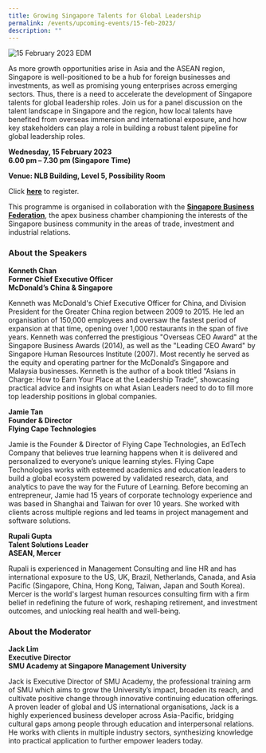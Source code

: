 ```yaml
---
title: Growing Singapore Talents for Global Leadership
permalink: /events/upcoming-events/15-feb-2023/
description: ""
---
```

![15 February 2023 EDM](/images/past-events/15-Feb-2023/eoa-edm.jpg)

As more growth opportunities arise in Asia and the ASEAN region, Singapore is well-positioned to be a hub for foreign businesses and investments, as well as promising young enterprises across emerging sectors. Thus, there is a need to accelerate the development of Singapore talents for global leadership roles. Join us for a panel discussion on the talent landscape in Singapore and the region, how local talents have benefited from overseas immersion and international exposure, and how key stakeholders can play a role in building a robust talent pipeline for global leadership roles.

<!--
### **Watch the full programme:**


<div>
<iframe src="https://nlb.ap.panopto.com/Panopto/Pages/Embed.aspx?id=6bbe9c01-4a70-4a30-b7b5-af1d0051a24b&autoplay=false&offerviewer=true&showtitle=true&showbrand=true&captions=false&interactivity=all" height="405" width="720" style="border: 1px solid #464646;" allowfullscreen allow="autoplay"></iframe>
</div>
-->

**Wednesday, 15 February 2023**<br>
**6.00 pm – 7.30 pm (Singapore Time)**

**Venue: NLB Building, Level 5, Possibility Room**<br>

Click [**here**](https://www.eventbrite.sg/e/eye-on-asia-growing-singapore-talents-for-global-leadership-tickets-500517590587) to register.

This programme is organised in collaboration with the [**Singapore Business Federation**](https://www.sbf.org.sg/), the apex business chamber championing the interests of the Singapore business community in the areas of trade, investment and industrial relations.

### **About the Speakers**

**Kenneth Chan**<br>
**Former Chief Executive Officer**<br>
**McDonald’s China & Singapore**

Kenneth was McDonald's Chief Executive Officer for China, and Division President for the Greater China region between 2009 to 2015. He led an organisation of 150,000 employees and oversaw the fastest period of expansion at that time, opening over 1,000 restaurants in the span of five years. Kenneth was conferred the prestigious "Overseas CEO Award" at the Singapore Business Awards (2014), as well as the "Leading CEO Award" by Singapore Human Resources Institute (2007). Most recently he served as the equity and operating partner for the McDonald’s Singapore and Malaysia businesses. Kenneth is the author of a book titled “Asians in Charge: How to Earn Your Place at the Leadership Trade”, showcasing practical advice and insights on what Asian Leaders need to do to fill more top leadership positions in global companies.

**Jamie Tan**<br>
**Founder & Director**<br>
**Flying Cape Technologies**

Jamie is the Founder & Director of Flying Cape Technologies, an EdTech Company that believes true learning happens when it is delivered and personalized to everyone’s unique learning styles. Flying Cape Technologies works with esteemed academics and education leaders to build a global ecosystem powered by validated research, data, and analytics to pave the way for the Future of Learning. Before becoming an entrepreneur, Jamie had 15 years of corporate technology experience and was based in Shanghai and Taiwan for over 10 years. She worked with clients across multiple regions and led teams in project management and software solutions.

**Rupali Gupta**<br>
**Talent Solutions Leader**<br>
**ASEAN, Mercer**

Rupali is experienced in Management Consulting and line HR and has international exposure to the US, UK, Brazil, Netherlands, Canada, and Asia Pacific (Singapore, China, Hong Kong, Taiwan, Japan and South Korea). Mercer is the world's largest human resources consulting firm with a firm belief in redefining the future of work, reshaping retirement, and investment outcomes, and unlocking real health and well-being.

### **About the Moderator**

**Jack Lim**<br>
**Executive Director**<br>
**SMU Academy at Singapore Management University**

Jack is Executive Director of SMU Academy, the professional training arm of SMU which aims to grow the University’s impact, broaden its reach, and cultivate positive change through innovative continuing education offerings. A proven leader of global and US international organisations, Jack is a highly experienced business developer across Asia-Pacific, bridging cultural gaps among people through education and interpersonal relations. He works with clients in multiple industry sectors, synthesizing knowledge into practical application to further empower leaders today.